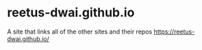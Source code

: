 # reetus-dwai.github.io
A site that links all  of the other sites and their repos 
https://reetus-dwai.github.io/
